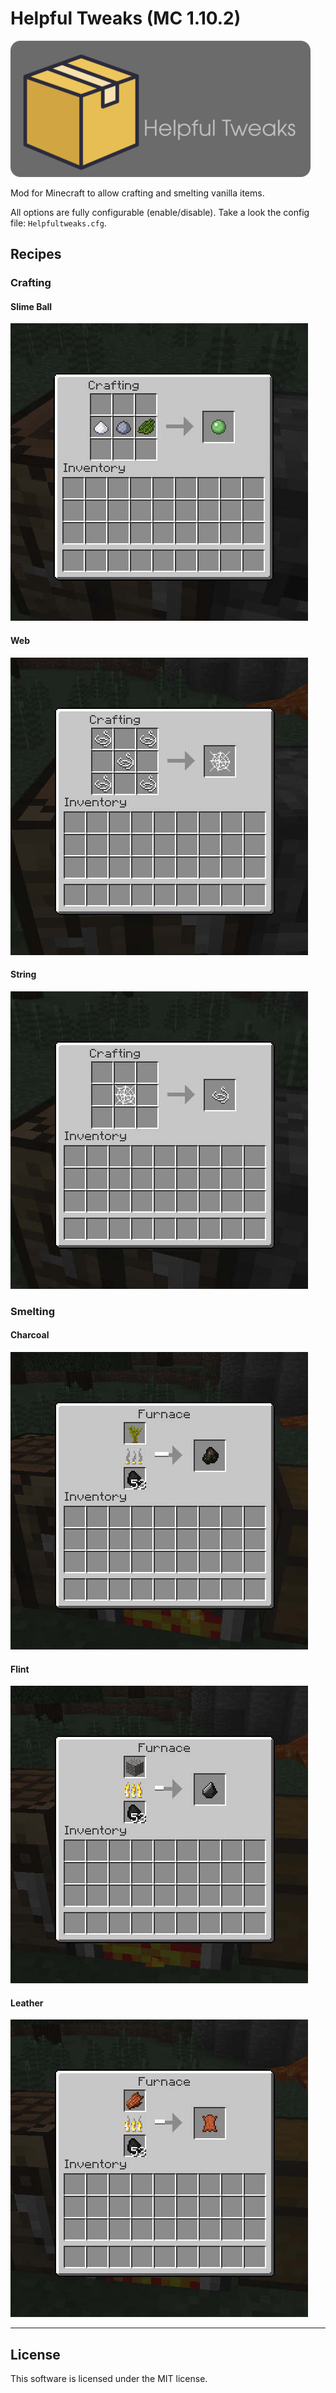 # Helpful Tweaks (MC 1.10.2)

![](doc/assets/logo.png)

Mod for Minecraft to allow crafting and smelting vanilla items.

All options are fully configurable (enable/disable). Take a look the config file: `Helpfultweaks.cfg`.

## Recipes

### Crafting

#### Slime Ball

![](doc/img/slimeball_recipe.jpg)

#### Web

![](doc/img/web_recipe.jpg)

#### String

![](doc/img/string_recipe.jpg)

### Smelting

#### Charcoal

![](doc/img/charcoal_recipe.jpg)

#### Flint

![](doc/img/flint_recipe.jpg)

#### Leather

![](doc/img/leather_recipe.jpg)

----

## License

This software is licensed under the MIT license.


